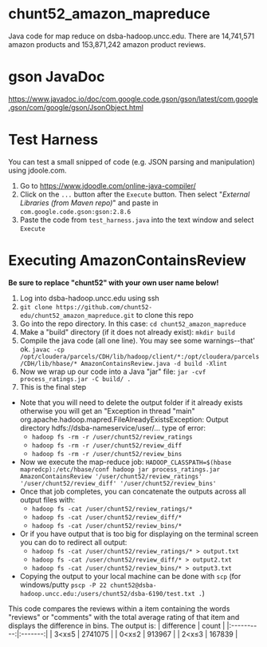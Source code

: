 # chunt52_amazon_mapreduce
Java code for map reduce on dsba-hadoop.uncc.edu.  There are 14,741,571 amazon products and 153,871,242 amazon product reviews.

# gson JavaDoc
https://www.javadoc.io/doc/com.google.code.gson/gson/latest/com.google.gson/com/google/gson/JsonObject.html

# Test Harness
You can test a small snipped of code (e.g. JSON parsing and manipulation) using jdoole.com.
1. Go to https://www.jdoodle.com/online-java-compiler/
2. Click on the `...` button after the `Execute` button.  Then select "*External Libraries (from Maven repo)*" and paste in `com.google.code.gson:gson:2.8.6`
3. Paste the code from `test_harness.java` into the text window and select `Execute`

# Executing AmazonContainsReview
**Be sure to replace "chunt52" with your own user name below!**
1. Log into dsba-hadoop.uncc.edu using ssh
2. `git clone https://github.com/chunt52-edu/chunt52_amazon_mapreduce.git` to clone this repo
3. Go into the repo directory.  In this case: `cd chunt52_amazon_mapreduce`
4. Make a "build" directory (if it does not already exist): `mkdir build`
5. Compile the java code (all one line).  You may see some warnings--that' ok. 
`javac -cp /opt/cloudera/parcels/CDH/lib/hadoop/client/*:/opt/cloudera/parcels/CDH/lib/hbase/* AmazonContainsReview.java -d build -Xlint`
6. Now we wrap up our code into a Java "jar" file: `jar -cvf process_ratings.jar -C build/ .`
7. This is the final step  
 - Note that you will need to delete the output folder if it already exists otherwise you will get an "Exception in thread "main" org.apache.hadoop.mapred.FileAlreadyExistsException: Output directory hdfs://dsba-nameservice/user/... type of error: 
   - `hadoop fs -rm -r /user/chunt52/review_ratings`
   - `hadoop fs -rm -r /user/chunt52/review_diff` 
   - `hadoop fs -rm -r /user/chunt52/review_bins`
 - Now we execute the map-reduce job: `HADOOP_CLASSPATH=$(hbase mapredcp):/etc/hbase/conf hadoop jar process_ratings.jar AmazonContainsReview '/user/chunt52/review_ratings' '/user/chunt52/review_diff' '/user/chunt52/review_bins'`
 - Once that job completes, you can concatenate the outputs across all output files with: 
   - `hadoop fs -cat /user/chunt52/review_ratings/*` 
   - `hadoop fs -cat /user/chunt52/review_diff/*`
   - `hadoop fs -cat /user/chunt52/review_bins/*`
 - Or if you have output that is too big for displaying on the terminal screen you can do to redirect all output:
   - `hadoop fs -cat /user/chunt52/review_ratings/* > output.txt` 
   - `hadoop fs -cat /user/chunt52/review_diff/* > output2.txt` 
   - `hadoop fs -cat /user/chunt52/review_bins/* > output3.txt`
 - Copying the output to your local machine can be done with `scp` (for windows/putty `pscp -P 22 chunt52@dsba-hadoop.uncc.edu:/users/chunt52/dsba-6190/test.txt .`)


 This code compares the reviews within a item containing the words "reviews" or "comments" with the total average rating of that item and displays the difference in bins. The output is:
| difference |  count  |
|:----------:|:-------:|
|    3<x≤5   | 2741075 |
|    0<x≤2   |  913967 |
|    2<x≤3   |  167839 |